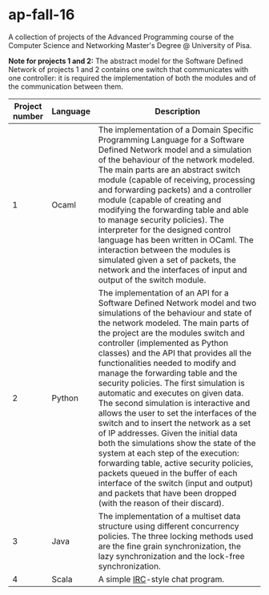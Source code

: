 # ap-fall-16
A collection of projects of the Advanced Programming course of the Computer Science and Networking Master's Degree @ University of Pisa.

<b>Note for projects 1 and 2:</b>
The abstract model for the Software Defined Network of projects 1 and 2 contains one switch that communicates with one controller: it is required the implementation of both the modules and of the communication between them.

| <b>Project number</b> | <b>Language</b> | <b>Description</b> |
| ---------- | ----------------------- | ----------- |
| 1 | Ocaml | The implementation of a Domain Specific Programming Language for a Software Defined Network model and a simulation of the behaviour of the network modeled. The main parts are an abstract switch module (capable of receiving, processing and forwarding packets) and a controller module (capable of creating and modifying the forwarding table and able to manage security policies). The interpreter for the designed control language has been written in OCaml. The interaction between the modules is simulated given a set of packets, the network and the interfaces of input and output of the switch module. |
| 2 | Python | The implementation of an API for a Software Defined Network model and two simulations of the behaviour and state of the network modeled. The main parts of the project are the modules switch and controller (implemented as Python classes) and the API that provides all the functionalities needed to modify and manage the forwarding table and the security policies. The first simulation is automatic and executes on given data. The second simulation is interactive and allows the user to set the interfaces of the switch and to insert the network as a set of IP addresses. Given the initial data both the simulations show the state of the system at each step of the execution: forwarding table, active security policies, packets queued in the buffer of each interface of the switch (input and output) and packets that have been dropped (with the reason of their discard). |
| 3 | Java | The implementation of a multiset data structure using different concurrency policies. The three locking methods used are the fine grain synchronization, the lazy synchronization and the lock-free synchronization. |
| 4 | Scala | A simple [IRC](https://en.wikipedia.org/wiki/Internet_Relay_Chat)-style chat program. |
